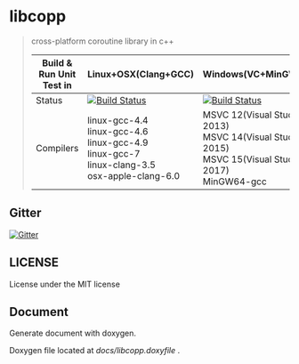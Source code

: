 libcopp
=======

> cross-platform coroutine library in c++
>
> Build & Run Unit Test in |  Linux+OSX(Clang+GCC) | Windows(VC+MinGW) |
> -------------------------|-----------------------|-------------|
> Status |<a href="https://travis-ci.org/owt5008137/libcopp" rel="nofollow"><img src="https://travis-ci.org/owt5008137/libcopp.svg?branch=v2" alt="Build Status" /></a>|<a href="https://ci.appveyor.com/project/owt5008137/libcopp" rel="nofollow"><img src="https://ci.appveyor.com/api/projects/status/7w6dfnpeahfmgaqj/branch/v2?svg=true" alt="Build Status" /></a>|
> Compilers | linux-gcc-4.4 <br /> linux-gcc-4.6 <br /> linux-gcc-4.9 <br /> linux-gcc-7 <br /> linux-clang-3.5 <br /> osx-apple-clang-6.0 <br /> | MSVC 12(Visual Studio 2013) <br /> MSVC 14(Visual Studio 2015) <br /> MSVC 15(Visual Studio 2017) <br /> MinGW64-gcc
>


Gitter
------
[![Gitter](https://badges.gitter.im/owt5008137/libcopp.svg)](https://gitter.im/owt5008137/libcopp?utm_source=badge&utm_medium=badge&utm_campaign=pr-badge)

LICENSE
-------

License under the MIT license

Document
--------

Generate document with doxygen.

Doxygen file located at *docs/libcopp.doxyfile* .



